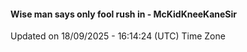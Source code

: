 #### Wise man says only fool rush in - McKidKneeKaneSir
Updated on 18/09/2025 - 16:14:24 (UTC) Time Zone

